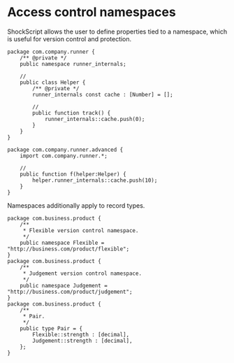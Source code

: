 # Access control namespaces

ShockScript allows the user to define properties tied to a namespace, which is useful for version control and protection.

```
package com.company.runner {
    /** @private */
    public namespace runner_internals;

    //
    public class Helper {
        /** @private */
        runner_internals const cache : [Number] = [];

        //
        public function track() {
            runner_internals::cache.push(0);
        }
    }
}

package com.company.runner.advanced {
    import com.company.runner.*;

    //
    public function f(helper:Helper) {
        helper.runner_internals::cache.push(10);
    }
}
```

Namespaces additionally apply to record types.

```
package com.business.product {
    /**
     * Flexible version control namespace.
     */
    public namespace Flexible = "http://business.com/product/flexible";
}
package com.business.product {
    /**
     * Judgement version control namespace.
     */
    public namespace Judgement = "http://business.com/product/judgement";
}
package com.business.product {
    /**
     * Pair.
     */
    public type Pair = {
        Flexible::strength : [decimal],
        Judgement::strength : [decimal],
    };
}
```
